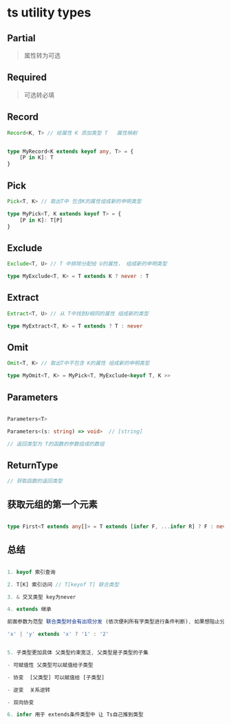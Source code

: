 # ts utility types

## Partial

> 属性转为可选

## Required

> 可选转必填

## Record

```ts
Record<K, T> // 给属性 K 添加类型 T   属性映射


type MyRecord<K extends keyof any, T> = {
    [P in K]: T
}

```

## Pick

```ts
Pick<T, K> // 取出T中 包含K的属性组成新的申明类型

type MyPick<T, K extends keyof T> = {
    [P in K]: T[P]
}
```

## Exclude

```ts
Exclude<T, U> // T 中排除分配给 U的属性， 组成新的申明类型

type MyExclude<T, K> = T extends K ? never : T
```

## Extract

```ts
Extract<T, U> // 从 T中找到U相同的属性 组成新的类型

type MyExtract<T, K> = T extends ? T : never

```

## Omit

```ts
Omit<T, K> // 取出T中不包含 K的属性 组成新的申明类型

type MyOmit<T, K> = MyPick<T, MyExclude<keyof T, K >>

```

## Parameters

```ts

Parameters<T>

Parameters<(s: string) => void>  // [string]

// 返回类型为 T的函数的参数组成的数组
```

## ReturnType

```ts
// 获取函数的返回类型
```

## 获取元组的第一个元素

```ts

type First<T extends any[]> = T extends [infer F, ...infer R] ? F : never

```

## 总结

```ts

1. keyof 索引查询

2. T[K] 索引访问 // T[keyof T] 联合类型

3. & 交叉类型 key为never

4. extends 继承

前面参数为范型 联合类型时会有出现分发 (依次便利所有字类型进行条件判断), 如果想阻止分发需要通过 元组包裹!

'x' | 'y' extends 'x' ? '1' : '2'


5. 子类型更加具体 父类型约束宽泛, 父类型是子类型的子集

- 可赋值性 父类型可以赋值给子类型

- 协变  [父类型] 可以赋值给 [子类型]

- 逆变  关系逆转

- 双向协变

6. infer 用于 extends条件类型中 让 Ts自己推到类型

```
